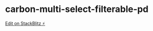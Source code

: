 # carbon-multi-select-filterable-pd

[Edit on StackBlitz ⚡️](https://stackblitz.com/edit/github-cpq1kc-zedz7k)